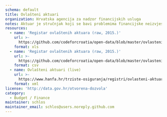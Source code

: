 ```yaml
---
schema: default
title: Ovlašteni aktuari
organization: Hrvatska agencija za nadzor financijskih usluga
notes: Aktuar je stručnjak koji se bavi problemima financijske neizvjesnosti i rizika koristeći matematičke metode teorije vjerojatnosti, statistike i financijske matematike. Posao aktuara uključuje analizu podataka iz prošlosti, procjenu postojećih rizika i razvoj modela za projekciju budućih događaja. Ovlašteni aktuar potvrđuje pravilnost obračuna tehničkih pričuva društva za osiguranje (pričuve za prijenosne premije, pričuve za bonuse i popuste, pričuve šteta, pričuve za kolebanje šteta ako društvo obavlja poslove osiguranja kredita, druge tehničke pričuve osiguranja, matematičke pričuve životnih osiguranja, posebne pričuve životnih osiguranja kod kojih osiguranik preuzima na sebe investicijski rizik) u vlastoručno potpisanom Mišljenju ovlaštenog aktuara o obračunu odgovarajuće tehničke pričuve.
resources:
  - name: 'Registar ovlaštenih aktuara (raw, 2015.)'
    url: >-
      https://github.com/codeforcroatia/open-data/blob/master/ovlasteni_aktuari/Ovlasteni%20aktuari.xlsx
    format: xls
  - name: 'Registar ovlaštenih aktuara (raw, 2015.)'
    url: >-
      https://github.com/codeforcroatia/open-data/blob/master/ovlasteni_aktuari/Ovlasteni%20aktuari.csv
    format: csv
  - name: Ovlašteni aktuari (live)
    url: >-
      https://www.hanfa.hr/trziste-osiguranja/registri/ovlasteni-aktuari/getxml
    format: xml
license: 'http://data.gov.hr/otvorena-dozvola'
category:
  - Budget / Finance
maintainer: schlos
maintainer_email: schlos@users.noreply.github.com
---
```

